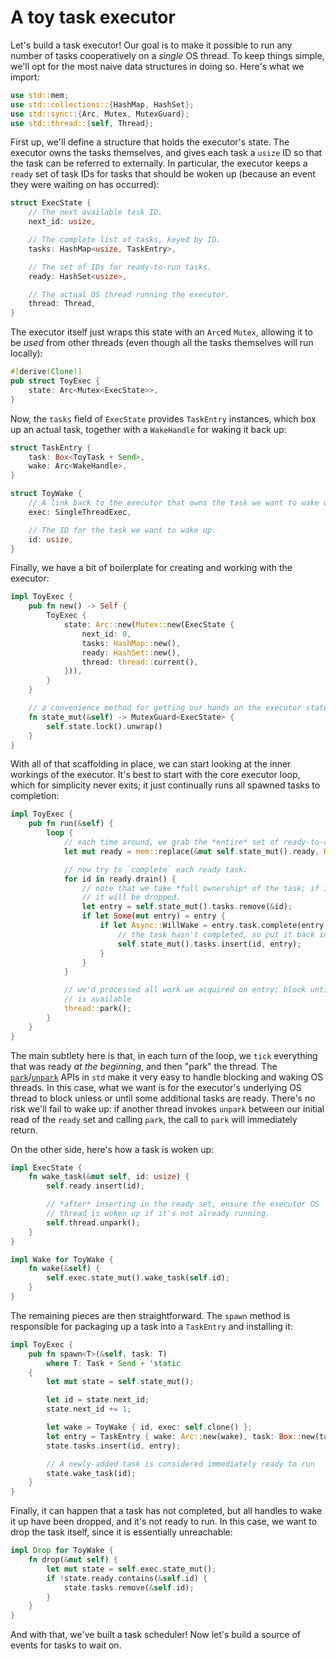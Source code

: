 # A toy task executor

Let's build a task executor! Our goal is to make it possible to run any number
of tasks cooperatively on a *single* OS thread. To keep things simple, we'll opt
for the most naive data structures in doing so. Here's what we import:

```rust
use std::mem;
use std::collections::{HashMap, HashSet};
use std::sync::{Arc, Mutex, MutexGuard};
use std::thread::{self, Thread};
```

First up, we'll define a structure that holds the executor's state. The executor
owns the tasks themselves, and gives each task a `usize` ID so that the task can
be referred to externally. In particular, the executor keeps a `ready` set of
task IDs for tasks that should be woken up (because an event they were waiting
on has occurred):

```rust
struct ExecState {
    // The next available task ID.
    next_id: usize,

    // The complete list of tasks, keyed by ID.
    tasks: HashMap<usize, TaskEntry>,

    // The set of IDs for ready-to-run tasks.
    ready: HashSet<usize>,

    // The actual OS thread running the executor.
    thread: Thread,
}
```

The executor itself just wraps this state with an `Arc`ed `Mutex`, allowing it
to be *used* from other threads (even though all the tasks themselves will run
locally):

```rust
#[derive(Clone)]
pub struct ToyExec {
    state: Arc<Mutex<ExecState>>,
}
```

Now, the `tasks` field of `ExecState` provides `TaskEntry` instances, which box
up an actual task, together with a `WakeHandle` for waking it back up:

```rust
struct TaskEntry {
    task: Box<ToyTask + Send>,
    wake: Arc<WakeHandle>,
}

struct ToyWake {
    // A link back to the executor that owns the task we want to wake up.
    exec: SingleThreadExec,

    // The ID for the task we want to wake up.
    id: usize,
}
```

Finally, we have a bit of boilerplate for creating and working with the executor:

```rust
impl ToyExec {
    pub fn new() -> Self {
        ToyExec {
            state: Arc::new(Mutex::new(ExecState {
                next_id: 0,
                tasks: HashMap::new(),
                ready: HashSet::new(),
                thread: thread::current(),
            })),
        }
    }

    // a convenience method for getting our hands on the executor state
    fn state_mut(&self) -> MutexGuard<ExecState> {
        self.state.lock().unwrap()
    }
}
```

With all of that scaffolding in place, we can start looking at the inner
workings of the executor. It's best to start with the core executor loop, which
for simplicity never exits; it just continually runs all spawned tasks to
completion:

```rust
impl ToyExec {
    pub fn run(&self) {
        loop {
            // each time around, we grab the *entire* set of ready-to-run task IDs:
            let mut ready = mem::replace(&mut self.state_mut().ready, HashSet::new());

            // now try to `complete` each ready task:
            for id in ready.drain() {
                // note that we take *full ownership* of the task; if it completes,
                // it will be dropped.
                let entry = self.state_mut().tasks.remove(&id);
                if let Some(mut entry) = entry {
                    if let Async::WillWake = entry.task.complete(entry.wake.clone()) {
                        // the task hasn't completed, so put it back in the table.
                        self.state_mut().tasks.insert(id, entry);
                    }
                }
            }

            // we'd processed all work we acquired on entry; block until more work
            // is available
            thread::park();
        }
    }
}
```

The main subtlety here is that, in each turn of the loop, we `tick` everything
that was ready *at the beginning*, and then "park" the thread.  The
[`park`]/[`unpark`] APIs in `std` make it very easy to handle blocking and
waking OS threads. In this case, what we want is for the executor's underlying
OS thread to block unless or until some additional tasks are ready. There's no
risk we'll fail to wake up: if another thread invokes `unpark` between our
initial read of the `ready` set and calling `park`, the call to `park` will
immediately return.

[`park`]: https://static.rust-lang.org/doc/master/std/thread/fn.park.html
[`unpark`]: https://static.rust-lang.org/doc/master/std/thread/struct.Thread.html#method.unpark

On the other side, here's how a task is woken up:

```rust
impl ExecState {
    fn wake_task(&mut self, id: usize) {
        self.ready.insert(id);

        // *after* inserting in the ready set, ensure the executor OS
        // thread is woken up if it's not already running.
        self.thread.unpark();
    }
}

impl Wake for ToyWake {
    fn wake(&self) {
        self.exec.state_mut().wake_task(self.id);
    }
}
```

The remaining pieces are then straightforward. The `spawn` method is
responsible for packaging up a task into a `TaskEntry` and installing it:

```rust
impl ToyExec {
    pub fn spawn<T>(&self, task: T)
        where T: Task + Send + 'static
    {
        let mut state = self.state_mut();

        let id = state.next_id;
        state.next_id += 1;

        let wake = ToyWake { id, exec: self.clone() };
        let entry = TaskEntry { wake: Arc::new(wake), task: Box::new(task) };
        state.tasks.insert(id, entry);

        // A newly-added task is considered immediately ready to run
        state.wake_task(id);
    }
}
```

Finally, it can happen that a task has not completed, but all handles to wake it
up have been dropped, and it's not ready to run. In this case, we want to drop
the task itself, since it is essentially unreachable:

```rust
impl Drop for ToyWake {
    fn drop(&mut self) {
        let mut state = self.exec.state_mut();
        if !state.ready.contains(&self.id) {
            state.tasks.remove(&self.id);
        }
    }
}
```

And with that, we've built a task scheduler! Now let's build a source of events
for tasks to wait on.
